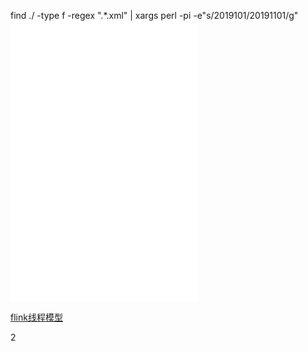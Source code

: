 find ./ -type f -regex ".*\.xml" | xargs perl -pi -e"s/2019101/20191101/g"
![state](MDZ/state.md)
![flink-rpc](MDZ/flink-rpc.md)
![stream](MDZ/stream.md)



[flink线程模型](http://myclusterbox.com/view/661)

2



